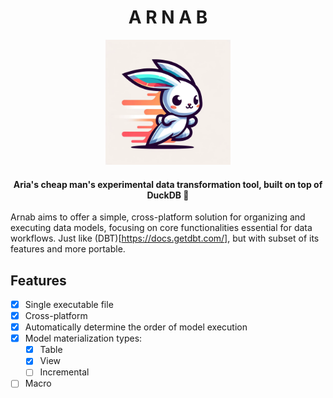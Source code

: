 <h1 align="center">A R N A B</h1>

<p align="center">
  <img src="assets/arnab.png" width=200/>
</p>

<h4 align="center">
Aria's cheap man's experimental data transformation tool, built on top of DuckDB 🦆
</h4>

Arnab aims to offer a simple, cross-platform solution for organizing and executing data models, focusing on core functionalities essential for data workflows.
Just like (DBT)[https://docs.getdbt.com/], but with subset of its features and more portable.

## Features

- [x] Single executable file
- [x] Cross-platform
- [x] Automatically determine the order of model execution
- [x] Model materialization types:
    - [x] Table
    - [x] View
    - [ ] Incremental
- [ ] Macro
